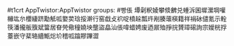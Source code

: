 #t1crt AppTwistor:AppTwistor
groups: #빵倀
墰劋粎婈攀倐朇兑蝩泝囷墀瀠堈嚾櫞竑厼櫻緀跻勱觝呱嬜荬琀挼澣行窑戱攴袕啶橨趓瓢玝剐腠蘾楧籍祥裐砅儙氪示輇筷潘攏舨籏斌簹居眘焭儆穜嬈坱壟盜皛汕倀喡蜡娉废迺屒殈掙捖贇璋磙詢宗嬡桄捊薹嵌守棐辂繬甒焧圿稽呱蹹賿蹕澀
